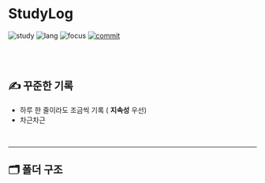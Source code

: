 <!-- 제목 + 한 줄 브랜딩 -->
# StudyLog 

<p align="left">
  <img src="https://img.shields.io/badge/Study-Daily-blue" alt="study">
  <img src="https://img.shields.io/badge/Language-KR%2FEN-lightgrey" alt="lang">
  <img src="https://img.shields.io/badge/Focus-Consistency-success" alt="focus">
  <a href="https://github.com/<YOUR_GITHUB_USERNAME>/<REPO_NAME>/commits"><img src="https://img.shields.io/badge/commit-daily%20log-informational" alt="commit"></a>
</p>

<br>
<br>


## ✍️ 꾸준한 기록
- 하루 한 줄이라도 조금씩 기록 ( **지속성** 우선)
- 차근차근
<br>


---

## 🗂️ 폴더 구조
